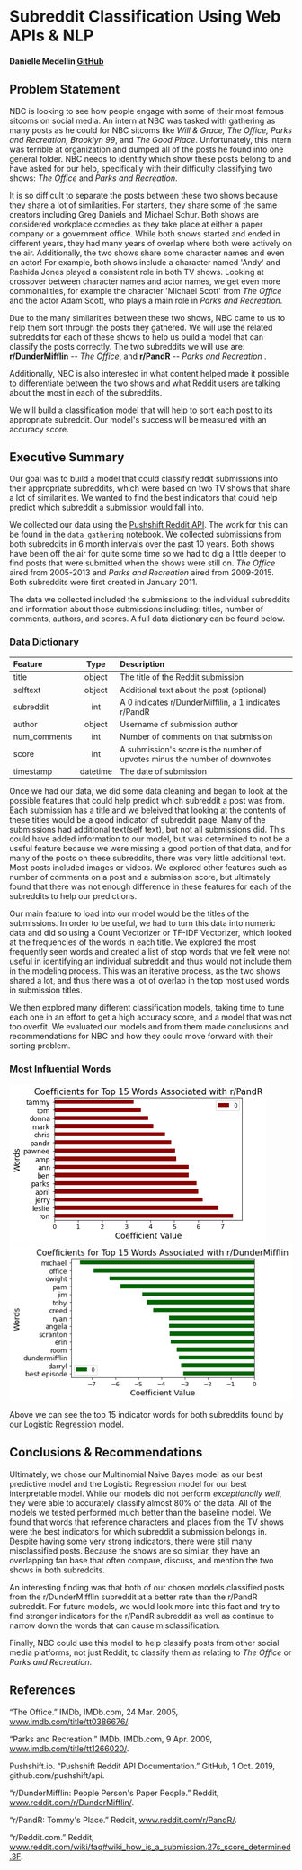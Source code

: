 # Subreddit Classification Using Web APIs & NLP
#### Danielle Medellin [GitHub](https://github.com/dmedellin2)

## Problem Statement
NBC is looking to see how people engage with some of their most famous sitcoms on social media. An intern at NBC was tasked with gathering as many posts as he could for NBC sitcoms like _Will & Grace, The Office, Parks and Recreation, Brooklyn 99_, and _The Good Place_. Unfortunately, this intern was terrible at organization and dumped all of the posts he found into one general folder. NBC needs to identify which show these posts belong to and have asked for our help, specifically with their difficulty classifying two shows: _The Office_ and _Parks and Recreation_.

It is so difficult to separate the posts between these two shows because they share a lot of similarities. For starters, they share some of the same creators including Greg Daniels and Michael Schur. Both shows are considered workplace comedies as they take place at either a paper company or a government office. While both shows started and ended in different years, they had many years of overlap where both were actively on the air. Additionally, the two shows share some character names and even an actor! For example, both shows include a character named 'Andy' and Rashida Jones played a consistent role in both TV shows. Looking at crossover between character names and actor names, we get even more commonalities, for example the character 'Michael Scott' from _The Office_ and the actor Adam Scott, who plays a main role in _Parks and Recreation_.  

Due to the many similarities between these two shows, NBC came to us to help them sort through the posts they gathered. We will use the related subreddits for each of these shows to help us build a model that can classify the posts correctly. The two subreddits we will use are: **r/DunderMifflin** -- _The Office_, and **r/PandR** -- _Parks and Recreation_ .  

Additionally, NBC is also interested in what content helped made it possible to differentiate between the two shows and what Reddit users are talking about the most in each of the subreddits. 

We will build a classification model that will help to sort each post to its appropriate subreddit. Our model's success will be measured with an accuracy score.

## Executive Summary
Our goal was to build a model that could classify reddit submissions into their appropriate subreddits, which were based on two TV shows that share a lot of similarities. We wanted to find the best indicators that could help predict which subreddit a submission would fall into. 

We collected our data using the [Pushshift Reddit API](https://github.com/pushshift/api). The work for this can be found in the `data_gathering` notebook. We collected submissions from both subreddits in 6 month intervals over the past 10 years. Both shows have been off the air for quite some time so we had to dig a little deeper to find posts that were submitted when the shows were still on. _The Office_ aired from 2005-2013 and _Parks and Recreation_ aired from 2009-2015. Both subreddits were first created in January 2011. 

The data we collected included the submissions to the individual subreddits and information about those submissions including: titles, number of comments, authors, and scores. A full data dictionary can be found below. 

### Data Dictionary
|Feature|Type|Description|
|:---|:---:|:---|
|title|object|The title of the Reddit submission|
|selftext|object|Additional text about the post (optional)|
|subreddit|int|A 0 indicates r/DunderMiffilin, a 1 indicates r/PandR|
|author|object|Username of submission author|
|num_comments|int|Number of comments on that submission|
|score|int|A submission's score is the number of upvotes minus the number of downvotes|
|timestamp|datetime|The date of submission|

Once we had our data, we did some data cleaning and began to look at the possible features that could help predict which subreddit a post was from. Each submission has a title and we beleived that looking at the contents of these titles would be a good indicator of subreddit page. Many of the submissions had additional text(self text), but not all submissions did. This could have added information to our model, but was determined to not be a useful feature because we were missing a good portion of that data, and for many of the posts on these subreddits, there was very little additional text. Most posts included images or videos. We explored other features such as number of comments on a post and a submission score, but ultimately found that there was not enough difference in these features for each of the subreddits to help our predictions. 

Our main feature to load into our model would be the titles of the submissions. In order to be useful, we had to turn this data into numeric data and did so using a Count Vectorizer or TF-IDF Vectorizer, which looked at the frequencies of the words in each title. We explored the most frequently seen words and created a list of stop words that we felt were not useful in identifying an individual subreddit and thus would not include them in the modeling process. This was an iterative process, as the two shows shared a lot, and thus there was a lot of overlap in the top most used words in submission titles. 

We then explored many different classification models, taking time to tune each one in an effort to get a high accuracy score, and a model that was not too overfit. We evaluated our models and from them made conclusions and recommendations for NBC and how they could move forward with their sorting problem. 
### Most Influential Words
![Top 15 Words for r/PandR](./images/top15pr.png)
![Top 15 Words for r/DunderMifflin](./images/top15off.png)  


Above we can see the top 15 indicator words for both subreddits found by our Logistic Regression model. 

## Conclusions & Recommendations
Ultimately, we chose our Multinomial Naive Bayes model as our best predictive model and the Logistic Regression model for our best interpretable model. While our models did not perform _exceptionally well_, they were able to accurately classify almost 80% of the data. All of the models we tested performed much better than the baseline model. We found that words that reference characters and places from the TV shows were the best indicators for which subreddit a submission belongs in. Despite having some very strong indicators, there were still many misclassified posts. Because the shows are so similar, they have an overlapping fan base that often compare, discuss, and mention the two shows in both subreddits. 

An interesting finding was that both of our chosen models classified posts from the r/DunderMifflin subreddit at a better rate than the r/PandR subreddit. For future models, we would look more into this fact and try to find stronger indicators for the r/PandR subreddit as well as continue to narrow down the words that can cause misclassification. 

Finally, NBC could use this model to help classify posts from other social media platforms, not just Reddit, to classify them as relating to _The Office_ or _Parks and Recreation_. 

## References
“The Office.” IMDb, IMDb.com, 24 Mar. 2005, www.imdb.com/title/tt0386676/.  

“Parks and Recreation.” IMDb, IMDb.com, 9 Apr. 2009, www.imdb.com/title/tt1266020/.  

Pushshift.io. “Pushshift Reddit API Documentation.” GitHub, 1 Oct. 2019, github.com/pushshift/api.  

“r/DunderMifflin: People Person's Paper People.” Reddit, www.reddit.com/r/DunderMifflin/.  

“r/PandR: Tommy's Place.” Reddit, www.reddit.com/r/PandR/.   

“r/Reddit.com.” Reddit, www.reddit.com/wiki/faq#wiki_how_is_a_submission.27s_score_determined.3F.